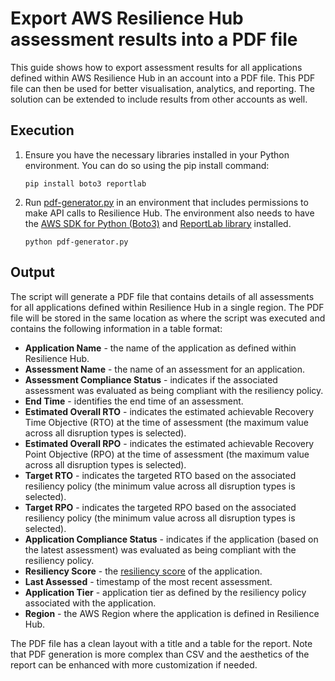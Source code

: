 # Export AWS Resilience Hub assessment results into a PDF file

This guide shows how to export assessment results for all applications defined within AWS Resilience Hub in an account into a PDF file. This PDF file can then be used for better visualisation, analytics, and reporting. The solution can be extended to include results from other accounts as well.

## Execution

1. Ensure you have the necessary libraries installed in your Python environment. You can do so using the pip install command:
   ```
   pip install boto3 reportlab
   ```

2. Run [pdf-generator.py](./pdf-generator.py) in an environment that includes permissions to make API calls to Resilience Hub. The environment also needs to have the [AWS SDK for Python (Boto3)](https://aws.amazon.com/sdk-for-python/) and [ReportLab library](https://www.reportlab.com/) installed.
   
   ```
   python pdf-generator.py
   ```

## Output

The script will generate a PDF file that contains details of all assessments for all applications defined within Resilience Hub in a single region. The PDF file will be stored in the same location as where the script was executed and contains the following information in a table format:

* **Application Name** - the name of the application as defined within Resilience Hub.
* **Assessment Name** - the name of an assessment for an application.
* **Assessment Compliance Status** - indicates if the associated assessment was evaluated as being compliant with the resiliency policy.
* **End Time** - identifies the end time of an assessment.
* **Estimated Overall RTO** - indicates the estimated achievable Recovery Time Objective (RTO) at the time of assessment (the maximum value across all disruption types is selected).
* **Estimated Overall RPO** - indicates the estimated achievable Recovery Point Objective (RPO) at the time of assessment (the maximum value across all disruption types is selected).
* **Target RTO** - indicates the targeted RTO based on the associated resiliency policy (the minimum value across all disruption types is selected).
* **Target RPO** - indicates the targeted RPO based on the associated resiliency policy (the minimum value across all disruption types is selected).
* **Application Compliance Status** - indicates if the application (based on the latest assessment) was evaluated as being compliant with the resiliency policy.
* **Resiliency Score** - the [resiliency score](https://docs.aws.amazon.com/resilience-hub/latest/userguide/resil-score.html) of the application.
* **Last Assessed** - timestamp of the most recent assessment.
* **Application Tier** - application tier as defined by the resiliency policy associated with the application.
* **Region** - the AWS Region where the application is defined in Resilience Hub.

The PDF file has a clean layout with a title and a table for the report. Note that PDF generation is more complex than CSV and the aesthetics of the report can be enhanced with more customization if needed.
